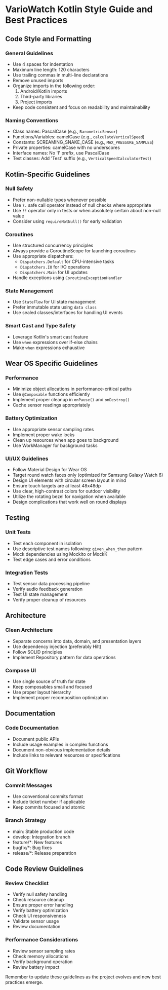 # VarioWatch Kotlin Style Guide and Best Practices

## Code Style and Formatting

### General Guidelines
- Use 4 spaces for indentation
- Maximum line length: 120 characters
- Use trailing commas in multi-line declarations
- Remove unused imports
- Organize imports in the following order:
  1. Android/Kotlin imports
  2. Third-party libraries
  3. Project imports
- Keep code consistent and focus on readability and maintainability

### Naming Conventions
- Class names: PascalCase (e.g., `BarometricSensor`)
- Functions/Variables: camelCase (e.g., `calculateVerticalSpeed`)
- Constants: SCREAMING_SNAKE_CASE (e.g., `MAX_PRESSURE_SAMPLES`)
- Private properties: camelCase with no underscores
- Interface names: No 'I' prefix, use PascalCase
- Test classes: Add 'Test' suffix (e.g., `VerticalSpeedCalculatorTest`)

## Kotlin-Specific Guidelines

### Null Safety
- Prefer non-nullable types whenever possible
- Use `?.` safe call operator instead of null checks where appropriate
- Use `!!` operator only in tests or when absolutely certain about non-null value
- Consider using `requireNotNull()` for early validation

### Coroutines
- Use structured concurrency principles
- Always provide a CoroutineScope for launching coroutines
- Use appropriate dispatchers:
  - `Dispatchers.Default` for CPU-intensive tasks
  - `Dispatchers.IO` for I/O operations
  - `Dispatchers.Main` for UI updates
- Handle exceptions using `CoroutineExceptionHandler`

### State Management
- Use `StateFlow` for UI state management
- Prefer immutable state using `data class`
- Use sealed classes/interfaces for handling UI events

### Smart Cast and Type Safety
- Leverage Kotlin's smart cast feature
- Use `when` expressions over if-else chains
- Make `when` expressions exhaustive

## Wear OS Specific Guidelines

### Performance
- Minimize object allocations in performance-critical paths
- Use `@Composable` functions efficiently
- Implement proper cleanup in `onPause()` and `onDestroy()`
- Cache sensor readings appropriately

### Battery Optimization
- Use appropriate sensor sampling rates
- Implement proper wake locks
- Clean up resources when app goes to background
- Use WorkManager for background tasks

### UI/UX Guidelines
- Follow Material Design for Wear OS
- Target round watch faces only (optimized for Samsung Galaxy Watch 6)
- Design UI elements with circular screen layout in mind
- Ensure touch targets are at least 48x48dp
- Use clear, high-contrast colors for outdoor visibility
- Utilize the rotating bezel for navigation when available
- Design complications that work well on round displays

## Testing

### Unit Tests
- Test each component in isolation
- Use descriptive test names following: `given_when_then` pattern
- Mock dependencies using Mockito or MockK
- Test edge cases and error conditions

### Integration Tests
- Test sensor data processing pipeline
- Verify audio feedback generation
- Test UI state management
- Verify proper cleanup of resources

## Architecture

### Clean Architecture
- Separate concerns into data, domain, and presentation layers
- Use dependency injection (preferably Hilt)
- Follow SOLID principles
- Implement Repository pattern for data operations

### Compose UI
- Use single source of truth for state
- Keep composables small and focused
- Use proper layout hierarchy
- Implement proper recomposition optimization

## Documentation

### Code Documentation
- Document public APIs
- Include usage examples in complex functions
- Document non-obvious implementation details
- Include links to relevant resources or specifications

## Git Workflow

### Commit Messages
- Use conventional commits format
- Include ticket number if applicable
- Keep commits focused and atomic

### Branch Strategy
- main: Stable production code
- develop: Integration branch
- feature/*: New features
- bugfix/*: Bug fixes
- release/*: Release preparation

## Code Review Guidelines

### Review Checklist
- Verify null safety handling
- Check resource cleanup
- Ensure proper error handling
- Verify battery optimization
- Check UI responsiveness
- Validate sensor usage
- Review documentation

### Performance Considerations
- Review sensor sampling rates
- Check memory allocations
- Verify background operation
- Review battery impact

Remember to update these guidelines as the project evolves and new best practices emerge.